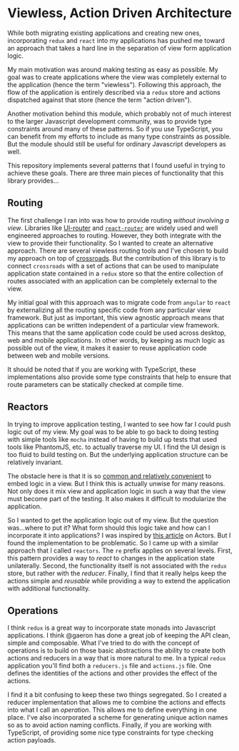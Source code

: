 # Viewless, Action Driven Architecture

While both migrating existing applications and creating new ones,
incorporating `redux` and `react` into my applications has pushed me
toward an approach that takes a hard line in the separation of view
form application logic.

My main motivation was around making testing as easy as possible.  My
goal was to create applications where the view was completely external
to the application (hence the term "viewless").  Following this
approach, the flow of the application is entirely described via a
`redux` store and actions dispatched against that store (hence the
term "action driven").

Another motivation behind this module, which probably not of much
interest to the larger Javascript development community, was to
provide type constraints around many of these patterns.  So if you use
TypeScript, you can benefit from my efforts to include as many type
constraints as possible.  But the module should still be useful for
ordinary Javascript developers as well.

This repository implements several patterns that I found useful in
trying to achieve these goals.  There are three main pieces of
functionality that this library provides...

## Routing

The first challenge I ran into was how to provide routing *without
involving a view*.  Libraries like
[UI-router](http://angular-ui.github.io/ui-router/) and
[`react-router`](https://github.com/rackt/react-router) are widely
used and well engineered approaches to routing.  However, they both
integrate with the view to provide their functionality.  So I wanted
to create an alternative approach.  There are several viewless routing
tools and I've chosen to build my approach on top of
[crossroads](http://millermedeiros.github.io/crossroads.js/).  But the
contribution of this library is to connect `crossroads` with a set of
actions that can be used to manipulate application state contained in
a `redux` store so that the entire collection of routes associated
with an application can be completely external to the view.

My initial goal with this approach was to migrate code from `angular`
to `react` by externalizing all the routing specific code from any
particular view framework.  But just as important, this view agnostic
approach means that applications can be written independent of a
particular view framework.  This means that the same application code
could be used across desktop, web and mobile applications.  In other
words, by keeping as much logic as possible out of the view, it makes
it easier to reuse application code between web and mobile versions.

It should be noted that if you are working with TypeScript, these
implementations also provide some type constraints that help to ensure
that route parameters can be statically checked at compile time.

## Reactors

In trying to improve application testing, I wanted to see how far I
could push logic out of my view.  My goal was to be able to go back to
doing testing with simple tools like `mocha` instead of having to
build up tests that used tools like PhantomJS, etc. to actually
traverse my UI.  I find the UI design is too fluid to build testing
on.  But the underlying application structure can be relatively
invariant.

The obstacle here is that it is so [common and relatively
convenient](https://medium.com/@learnreact/container-components-c0e67432e005)
to embed logic in a view.  But I think this is actually unwise for
many reasons.  Not only does it mix view and application logic in such
a way that the view must become part of the testing.  It also makes it
difficult to modularize the application.

So I wanted to get the application logic out of my view.  But the
question was...where to put it?  What form should this logic take and
how can I incorporate it into applications?  I was inspired by [this
article](http://jamesknelson.com/join-the-dark-side-of-the-flux-responding-to-actions-with-actors/)
on Actors.  But I found the implementation to be problematic.  So I
came up with a similar approach that I called `reactors`.  The `re`
prefix applies on several levels.  First, this pattern provides a way
to *react* to changes in the application state unilaterally.  Second,
the functionality itself is not associated with the `redux` store, but
rather with the *reducer*.  Finally, I find that it really helps keep
the actions simple and *reusable* while providing a way to extend the
application with additional functionality.

## Operations

I think `redux` is a great way to incorporate state monads into
Javascript applications.  I think @gaeron has done a great job of
keeping the API clean, simple and composable.  What I've tried to do
with the concept of operations is to build on those basic abstractions
the ability to create both actions and reducers in a way that is more
natural to me.  In a typical `redux` application you'll find both a
`reducers.js` file and `actions.js` file.  One defines the identities
of the actions and other provides the effect of the actions.

I find it a bit confusing to keep these two things segregated.  So I
created a reducer implementation that allows me to combine the actions
and effects into what I call an *operation*.  This allows me to define
everything in one place.  I've also incorporated a scheme for
generating unique action names so as to avoid action naming conflicts.
Finally, if you are working with TypeScript, of providing some nice
type constraints for type checking action payloads.

